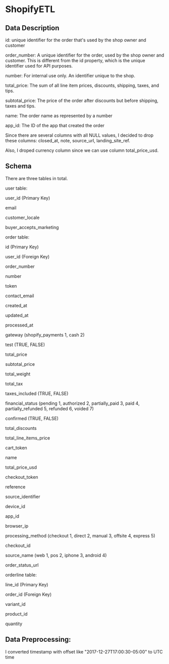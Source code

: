 # ShopifyETL

## Data Description

id: unique identifier for the order that's used by the shop owner and customer

order_number: A unique identifier for the order, used by the shop owner and customer. This is different from the id property, which is the unique identifier used for API purposes.

number: For internal use only. An identifier unique to the shop.

total_price: The sum of all line item prices, discounts, shipping, taxes, and tips.

subtotal_price: The price of the order after discounts but before shipping, taxes and tips.

name: The order name as represented by a number

app_id: The ID of the app that created the order

Since there are several columns with all NULL values, I decided to drop these columns: closed_at, note, source_url, landing_site_ref.

Also, I droped currency column since we can use column total_price_usd.


## Schema

There are three tables in total. 



user table:

user_id (Primary Key)

email

customer_locale

buyer_accepts_marketing



order table:

id (Primary Key)

user_id (Foreign Key)

order_number 

number 

token  

contact_email 

created_at

updated_at

processed_at

gateway  (shopify_payments 1, cash 2)

test  (TRUE, FALSE)

total_price

subtotal_price

total_weight 

total_tax  

taxes_included  (TRUE, FALSE)

financial_status  (pending 1, authorized 2, partially_paid 3, paid 4, partially_refunded 5, refunded 6, voided 7)

confirmed  (TRUE, FALSE)

total_discounts 

total_line_items_price

cart_token 

name 

total_price_usd

checkout_token

reference

source_identifier

device_id

app_id

browser_ip 

processing_method  (checkout 1, direct 2, manual 3, offsite 4, express 5)

checkout_id

source_name   (web 1, pos 2, iphone 3, android 4)

order_status_url  



orderline table:

line_id (Primary Key)

order_id (Foreign Key)

variant_id 

product_id

quantity


## Data Preprocessing:

I converted timestamp with offset like "2017-12-27T17:00:30-05:00" to UTC time


